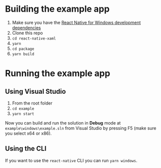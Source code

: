 # Building the example app
1. Make sure you have the [React Native for Windows development dependencies](https://aka.ms/rnw-deps)
1. Clone this repo
1. `cd react-native-xaml`
1. `yarn`
3. `cd package`
4. `yarn build` 

# Running the example app

## Using Visual Studio
1. From the root folder
1. `cd example`
1. `yarn start`

Now you can build and run the solution in **Debug** mode at `example\windows\example.sln` from Visual Studio by pressing F5 (make sure you select x64 or x86).

## Using the CLI

If you want to use the `react-native` CLI you can run `yarn windows`.

